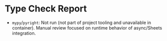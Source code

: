 # Type Check Report

- `mypy`/`pyright`: Not run (not part of project tooling and unavailable in container). Manual review focused on runtime behavior of async/Sheets integration.
